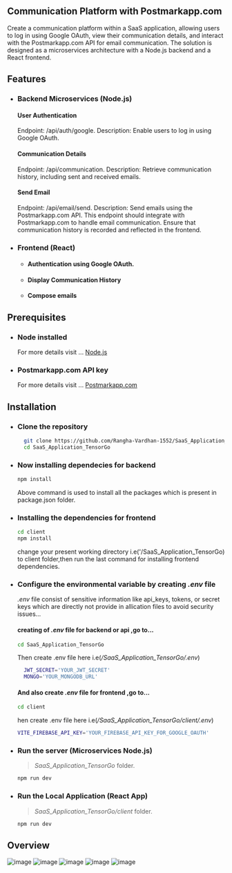 ## Communication Platform with Postmarkapp.com
Create a communication platform within a SaaS application, allowing users to log in using
Google OAuth, view their communication details, and interact with the Postmarkapp.com API for email
communication.
The solution is designed as a microservices architecture with a Node.js backend and a React frontend.

## Features
* ### Backend Microservices (Node.js)
  
  #### User Authentication
  Endpoint: /api/auth/google.
  Description: Enable users to log in using Google OAuth.
  
  #### Communication Details
  Endpoint: /api/communication.
  Description: Retrieve communication history, including sent and received emails.
  
  #### Send Email
  Endpoint: /api/email/send.
  Description: Send emails using the Postmarkapp.com API. This endpoint should integrate with Postmarkapp.com to handle email communication. Ensure that communication history is recorded and reflected in the frontend.

* ### Frontend (React)
    * #### Authentication using Google OAuth.
    * #### Display Communication History
    * #### Compose emails

## Prerequisites
  * ### Node installed
     For more details visit ... [Node.js](https://nodejs.org/en "Nodejs Home")
  * ### Postmarkapp.com API key
    For more details visit ... [Postmarkapp.com](https://postmarkapp.com/developer "PostMarkapp Home")

## Installation
 * ### Clone the repository
   ```bash
     git clone https://github.com/Rangha-Vardhan-1552/SaaS_Application_TensorGo.git
     cd SaaS_Application_TensorGo
   ```

* ### Now installing dependecies for backend
   ```bash
   npm install
   ```
   Above command is used to install all the packages which is present in package.json folder.

* ### Installing the dependencies for frontend
   ```bash
   cd client
   npm install
   ```
   change your present working directory i.e('/SaaS_Application_TensorGo) to client folder,then run the last command for installing frontend dependencies.

* ### Configure the environmental variable by creating _.env_ file
  _.env_ file consist of sensitive information like api_keys, tokens, or secret keys which are directly not provide in allication files  to avoid security issues...
  #### creating of _.env_ file for backend or api ,go to...
  ```bash
  cd SaaS_Application_TensorGo
  ```
  Then create .env file here i.e(_/SaaS_Application_TensorGo/.env_)
  ```bash
    JWT_SECRET='YOUR_JWT_SECRET'
    MONGO='YOUR_MONGODB_URL'
  ```
   #### And also create _.env_ file for frontend ,go to...
  ```bash
  cd client
  ```
  hen create .env file here i.e(_/SaaS_Application_TensorGo/client/.env_)
  ```bash
  VITE_FIREBASE_API_KEY='YOUR_FIREBASE_API_KEY_FOR_GOOGLE_OAUTH'
  ```
* ### Run the server (Microservices Node.js)
  > _SaaS_Application_TensorGo_ folder.
  ```bash
  npm run dev
  ```
* ### Run the Local Application (React App)
  > _SaaS_Application_TensorGo/client_ folder.
  ```bash
  npm run dev
  ```
## Overview
![image](https://github.com/Rangha-Vardhan-1552/SaaS_Application_TensorGo/assets/113281417/fe68f692-bdab-4f44-b5ad-5561b2674194)
![image](https://github.com/Rangha-Vardhan-1552/SaaS_Application_TensorGo/assets/113281417/c11ef70f-f27d-4748-b6d5-b16ed781cfa7)
![image](https://github.com/Rangha-Vardhan-1552/SaaS_Application_TensorGo/assets/113281417/8e6bec55-f5e1-43b5-a01b-8bb627bed9c2)
![image](https://github.com/Rangha-Vardhan-1552/SaaS_Application_TensorGo/assets/113281417/4c2dfa08-bb2e-4630-aa19-3f84a1bc437a)
![image](https://github.com/Rangha-Vardhan-1552/SaaS_Application_TensorGo/assets/113281417/a06c733a-aeae-447a-b23d-458516ed33f8)








  
  
  
  
  
  
   
    
